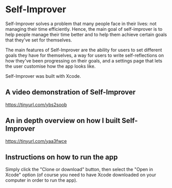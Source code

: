 # Self-Improver
Self-Improver solves a problem that many people face in their lives: not managing their time efficiently. Hence, the main goal of self-improver is to help people manage their time better and to help them achieve certain goals that they’ve set for themselves.

The main features of Self-Improver are the ability for users to set different goals they have for themselves, a way for users to write self-reflections on how they've been progressing on their goals, and a settings page that lets the user customise how the app looks like.

Self-Improver was built with Xcode.

## A video demonstration of Self-Improver
https://tinyurl.com/ybs2soob

## An in depth overview on how I built Self-Improver
https://tinyurl.com/yaa3fwce

## Instructions on how to run the app
Simply click the "Clone or download" button, then select the "Open in Xcode" option (of course you need to have Xcode downloaded on your computer in order to run the app).
